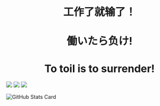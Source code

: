 



# <center>工作了就输了！</center>  
# <center>働いたら负け!</center>
# <center>To toil is to surrender!</center>

[![](https://img.shields.io/badge/Google%20Scholar-4385FE.svg?&color=d6d6d6&style=flat-square&logo=google-scholar)](https://scholar.google.com/citations?user=BRsj8FAAAAAJ&hl=zh-CN)
[![](https://img.shields.io/github/stars/mikastars39?style=flat-square&logo=github&label=Stars&color=gray)](https://github.com/mikastars39)
[![](https://komarev.com/ghpvc/?username=mikastars39&style=flat-square)](https://github.com/mikastars39)

<!-- 
[![Yu Zhang's github stats](https://github-readme-stats.vercel.app/api?username=yzhangcs&hide=issues&show_icons=true)](https://github.com/yzhangcs)
[![Top Langs](https://github-readme-stats.vercel.app/api/top-langs/?username=yzhangcs&layout=compact)](https://github.com/yzhangcs)
-->

![GitHub Stats Card](https://github-readme-stats.vercel.app/api?username=mikastars39&count_private=true&theme=merko&show_icons=true&count_private=true&sanitize=true)
